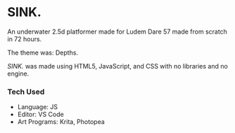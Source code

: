 # SINK.

An underwater 2.5d platformer made for Ludem Dare 57 made from scratch in 72 hours.

The theme was: Depths.

*SINK.* was made using HTML5, JavaScript, and CSS with no libraries and no engine.

### Tech Used

- Language: JS
- Editor: VS Code
- Art Programs: Krita, Photopea
